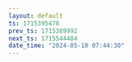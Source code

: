 ```yaml
---
layout: default
ts: 1715395470
prev_ts: 1715389992
next_ts: 1715544484
date_time: "2024-05-10 07:44:30"
---
```


